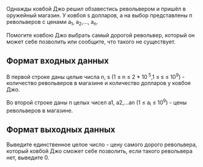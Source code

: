 Однажды ковбой Джо решил обзавестись револьвером и пришёл в оружейный магазин. У ковбоя s
долларов, а на выбор представлены п револьверов с ценами а<sub>1</sub>, а<sub>2</sub>,..., a<sub>n</sub>.

Помогите ковбою Джо выбрать самый дорогой револьвер, который он может себе позволить или
сообщите, что такого не существует.

## Формат входных данных
В первой строке даны целые числа n, s (1 &#8804; n &#8804; 2 * 10<sup> 5</sup>,1 &#8804; s &#8804; 10<sup>9</sup>) - количество револьверов в
магазине и количество долларов у ковбоя Джо.

Во второй строке даны п целых чисел а1, a2,...an (1 &#8804; a<sub>i</sub> &#8804; 10<sup>9</sup>) - цены револьверов в
магазине.

## Формат выходных данных
Выведите единственное целое число - цену самого дорого револьвера, который ковбой Джо сможет себе позволить, если такого револьвера нет, выведите 0.

